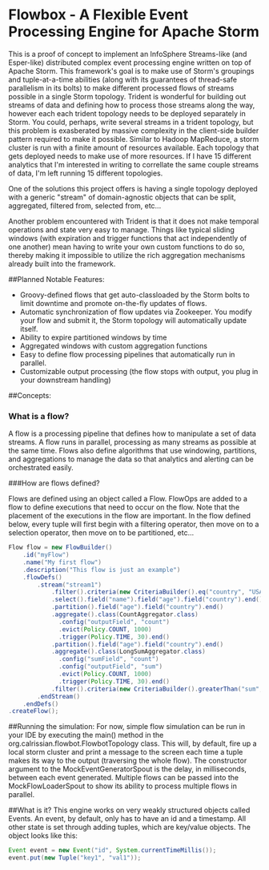 Flowbox - A Flexible Event Processing Engine for Apache Storm
=============================================================

This is a proof of concept to implement an InfoSphere Streams-like (and Esper-like) distributed complex event processing engine written on top of Apache Storm. This framework's goal is to make use of Storm's groupings and tuple-at-a-time abilities (along with its guarantees of thread-safe parallelism in its bolts) to make different processed flows of streams possible in a single Storm topology. Trident is wonderful for building out streams of data and defining how to process those streams along the way, however each each trident topology needs to be deployed separately in Storm. You could, perhaps, write several streams in a trident topology, but this problem is exasberated by massive complexity in the client-side builder pattern required to make it possible. Similar to Hadoop MapReduce, a storm cluster is run with a finite amount of resources available. Each topology that gets deployed needs to make use of more resources. If I have 15 different analytics that I'm interested in writing to correllate the same couple streams of data, I'm left running 15 different topologies.


One of the solutions this project offers is having a single topology deployed with a generic "stream" of domain-agnostic objects that can be split, aggregated, filtered from, selected from, etc...


Another problem encountered with Trident is that it does not make temporal operations and state very easy to manage. Things like typical sliding windows (with expiration and trigger functions that act independently of one another) mean having to write your own custom functions to do so, thereby making it impossible to utilize the rich aggregation mechanisms already built into the framework. 


##Planned Notable Features:
- Groovy-defined flows that get auto-classloaded by the Storm bolts to limit downtime and promote on-the-fly updates of flows.
- Automatic synchronization of flow updates via Zookeeper. You modify your flow and submit it, the Storm topology will automatically update itself.
- Ability to expire partitioned windows by time
- Aggregated windows with custom aggregation functions
- Easy to define flow processing pipelines that automatically run in parallel.
- Customizable output processing (the flow stops with output, you plug in your downstream handling)

##Concepts:

### What is a flow?
A flow is a processing pipeline that defines how to manipulate a set of data streams. A flow runs in parallel, processing as many streams as possible at the same time. Flows also define algorithms that use windowing, partitions, and aggregations to manage the data so that analytics and alerting can be orchestrated easily. 

###How are flows defined?

Flows are defined using an object called a Flow. FlowOps are added to a flow to define executions that need to occur on the flow. Note that the placement of the executions in the flow are important. In the flow defined below, every tuple will first begin with a filtering operator, then move on to a selection operator, then move on to be partitioned, etc...

```Java
Flow flow = new FlowBuilder()
    .id("myFlow")
    .name("My first flow")
    .description("This flow is just an example")
    .flowDefs()
        .stream("stream1")
            .filter().criteria(new CriteriaBuilder().eq("country", "USA").build()).end()
            .select().field("name").field("age").field("country").end()
            .partition().field("age").field("country").end()
            .aggregate().class(CountAggregator.class)
              .config("outputField", "count")
              .evict(Policy.COUNT, 1000)
              .trigger(Policy.TIME, 30).end()
            .partition().field("age").field("country").end()
            .aggregate().class(LongSumAggregator.class)
              .config("sumField", "count")
              .config("outputField", "sum")
              .evict(Policy.COUNT, 1000)
              .trigger(Policy.TIME, 30).end()
            .filter().criteria(new CriteriaBuilder().greaterThan("sum", 500).build()).end()
        .endStream()
    .endDefs()
.createFlow();
```

##Running the simulation: 
For now, simple flow simulation can be run in your IDE by executing the main() method in the org.calrissian.flowbot.FlowbotTopology class. This will, by default, fire up a local storm cluster and print a message to the screen each time a tuple makes its way to the output (traversing the whole flow). The constructor argument to the MockEventGeneratorSpout is the delay, in milliseconds, between each event generated. Multiple flows can be passed into the MockFlowLoaderSpout to show its ability to process multiple flows in parallel.

##What is it?
This engine works on very weakly structured objects called Events. An event, by default, only has to have an id and a timestamp. All other state is set through adding tuples, which are key/value objects. The object looks like this:

```java
Event event = new Event("id", System.currentTimeMillis());
event.put(new Tuple("key1", "val1"));
```



